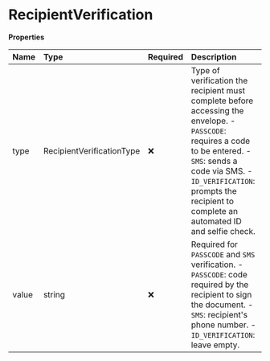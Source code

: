 # RecipientVerification

**Properties**

| Name  | Type                      | Required | Description                                                                                                                                                                                                                                          |
| :---- | :------------------------ | :------- | :--------------------------------------------------------------------------------------------------------------------------------------------------------------------------------------------------------------------------------------------------- |
| type  | RecipientVerificationType | ❌       | Type of verification the recipient must complete before accessing the envelope. - `PASSCODE`: requires a code to be entered. - `SMS`: sends a code via SMS. - `ID_VERIFICATION`: prompts the recipient to complete an automated ID and selfie check. |
| value | string                    | ❌       | Required for `PASSCODE` and `SMS` verification. - `PASSCODE`: code required by the recipient to sign the document. - `SMS`: recipient's phone number. - `ID_VERIFICATION`: leave empty.                                                              |
